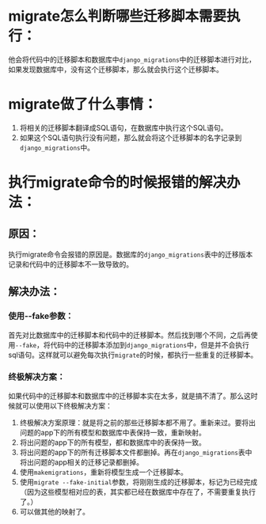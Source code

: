 # migrate怎么判断哪些迁移脚本需要执行：
他会将代码中的迁移脚本和数据库中`django_migrations`中的迁移脚本进行对比，如果发现数据库中，没有这个迁移脚本，那么就会执行这个迁移脚本。

# migrate做了什么事情：
1. 将相关的迁移脚本翻译成SQL语句，在数据库中执行这个SQL语句。
2. 如果这个SQL语句执行没有问题，那么就会将这个迁移脚本的名字记录到`django_migrations`中。


# 执行migrate命令的时候报错的解决办法：

## 原因：
执行migrate命令会报错的原因是。数据库的`django_migrations`表中的迁移版本记录和代码中的迁移脚本不一致导致的。

## 解决办法：

### 使用--fake参数：
首先对比数据库中的迁移脚本和代码中的迁移脚本。然后找到哪个不同，之后再使用`--fake`，将代码中的迁移脚本添加到`django_migrations`中，但是并不会执行sql语句。这样就可以避免每次执行`migrate`的时候，都执行一些重复的迁移脚本。

### 终极解决方案：
如果代码中的迁移脚本和数据库中的迁移脚本实在太多，就是搞不清了。那么这时候就可以使用以下终极解决方案：
1. 终极解决方案原理：就是将之前的那些迁移脚本都不用了。重新来过。要将出问题的app下的所有模型和数据库中表保持一致，重新映射。
2. 将出问题的app下的所有模型，都和数据库中的表保持一致。
3. 将出问题的app下的所有迁移脚本文件都删掉。再在`django_migrations`表中将出问题的app相关的迁移记录都删掉。
4. 使用`makemigrations`，重新将模型生成一个迁移脚本。
5. 使用`migrate --fake-initial`参数，将刚刚生成的迁移脚本，标记为已经完成（因为这些模型相对应的表，其实都已经在数据库中存在了，不需要重复执行了。）
6. 可以做其他的映射了。